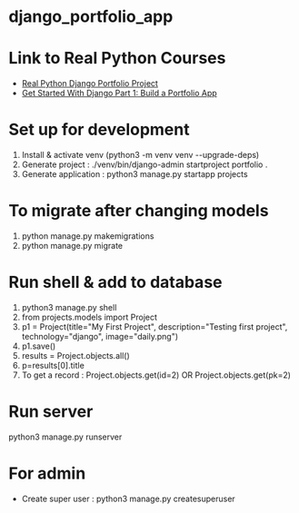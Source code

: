 # django_portfolio_app

# Link to Real Python Courses
- [Real Python Django Portfolio Project](https://realpython.com/courses/django-portfolio-project/)  
- [Get Started With Django Part 1: Build a Portfolio App](https://realpython.com/get-started-with-django-1/)
# Set up for development
1. Install & activate venv (python3 -m venv venv --upgrade-deps)
2. Generate project : ./venv/bin/django-admin startproject portfolio .  
3. Generate application : python3 manage.py startapp projects

# To migrate after changing models
1. python manage.py makemigrations
2. python manage.py migrate

# Run shell & add to database
1. python3 manage.py shell
2. from projects.models import Project
3. p1 = Project(title="My First Project", description="Testing first project", technology="django", image="daily.png")
4. p1.save()
5. results = Project.objects.all()
6. p=results[0].title
7. To get a record : Project.objects.get(id=2) OR Project.objects.get(pk=2) 


# Run server
python3 manage.py runserver  

# For admin
- Create super user : python3 manage.py createsuperuser